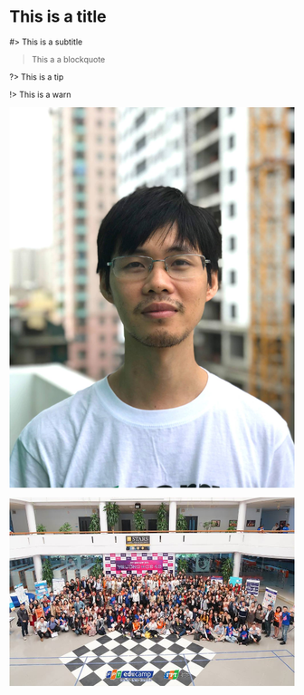 # This is a title

#> This is a subtitle

> This a a blockquote

?> This is a tip

!> This is a warn

![44384138_2237700829574877_4764697728745734144_o.jpg](images/44384138_2237700829574877_4764697728745734144_o.jpg)

![46650551_2410980872250672_6678103150852833280_o.jpg](images/46650551_2410980872250672_6678103150852833280_o.jpg)

